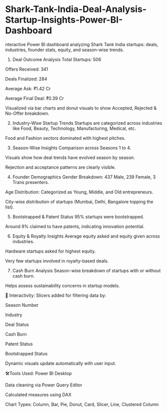 # Shark-Tank-India-Deal-Analysis-Startup-Insights-Power-BI-Dashboard
nteractive Power BI dashboard analyzing Shark Tank India startups: deals, industries, founder stats, equity, and season-wise trends.
1. Deal Outcome Analysis
Total Startups: 506

Offers Received: 341

Deals Finalized: 284

Average Ask: ₹1.42 Cr

Average Final Deal: ₹0.39 Cr

Visualized via bar charts and donut visuals to show Accepted, Rejected & No-Offer breakdown.

2. Industry-Wise Startup Trends
Startups are categorized across industries like Food, Beauty, Technology, Manufacturing, Medical, etc.

Food and Fashion sectors dominated with highest pitches.

3. Season-Wise Insights
Comparison across Seasons 1 to 4.

Visuals show how deal trends have evolved season by season.

Rejection and acceptance patterns are clearly visible.

4. Founder Demographics
Gender Breakdown: 437 Male, 239 Female, 3 Trans presenters.

Age Distribution: Categorized as Young, Middle, and Old entrepreneurs.

City-wise distribution of startups (Mumbai, Delhi, Bangalore topping the list).

5. Bootstrapped & Patent Status
95% startups were bootstrapped.

Around 9% claimed to have patents, indicating innovation potential.

6. Equity & Royalty Insights
Average equity asked and equity given across industries.

Hardware startups asked for highest equity.

Very few startups involved in royalty-based deals.

7. Cash Burn Analysis
Season-wise breakdown of startups with or without cash burn.

Helps assess sustainability concerns in startup models.

🧩 Interactivity:
Slicers added for filtering data by:

Season Number

Industry

Deal Status

Cash Burn

Patent Status

Bootstrapped Status

Dynamic visuals update automatically with user input.

🛠Tools Used:
Power BI Desktop

Data cleaning via Power Query Editor

Calculated measures using DAX

Chart Types: Column, Bar, Pie, Donut, Card, Slicer, Line, Clustered Column

